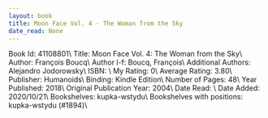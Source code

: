 ```yaml
---
layout: book
title: Moon Face Vol. 4 - The Woman from the Sky
date_read: None
---
```


Book Id: 41108801\ 
Title: Moon Face Vol. 4: The Woman from the Sky\ 
Author: François Boucq\ 
Author l-f: Boucq, François\ 
Additional Authors: Alejandro Jodorowsky\ 
ISBN: \ 
My Rating: 0\ 
Average Rating: 3.80\ 
Publisher: Humanoids\ 
Binding: Kindle Edition\ 
Number of Pages: 48\ 
Year Published: 2018\ 
Original Publication Year: 2004\ 
Date Read: \ 
Date Added: 2020/10/21\ 
Bookshelves: kupka-wstydu\ 
Bookshelves with positions: kupka-wstydu (#1894)\ 

